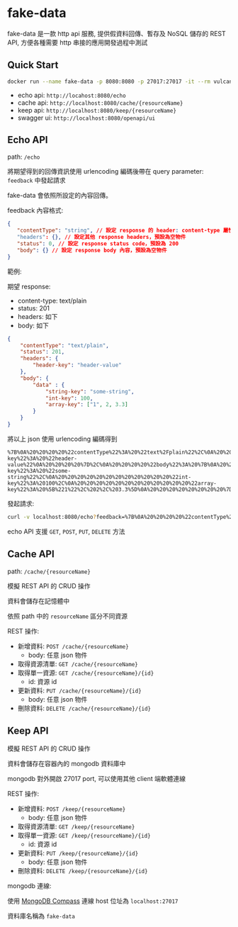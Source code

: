 # fake-data

fake-data 是一款 http api 服務, 提供假資料回傳、暫存及 NoSQL 儲存的 REST API, 方便各種需要 http 串接的應用開發過程中測試


## Quick Start

```sh
docker run --name fake-data -p 8080:8080 -p 27017:27017 -it --rm vulcanshen/fake-data
```

- echo api: `http://locahost:8080/echo`
- cache api: `http://localhost:8080/cache/{resourceName}`
- keep api: `http://localhost:8080/keep/{resourceName}`
- swagger ui: `http://localhost:8080/openapi/ui`


## Echo API

path: `/echo`

將期望得到的回傳資訊使用 urlencoding 編碼後帶在 query parameter: `feedback` 中發起請求

fake-data 會依照所設定的內容回傳。

feedback 內容格式:

```json
{
   "contentType": "string", // 設定 response 的 header: content-type 屬性，預設為 "application/json"
   "headers": {}, // 設定其他 response headers，預設為空物件
   "status": 0, // 設定 response status code，預設為 200
   "body": {} // 設定 response body 內容，預設為空物件
}
```

範例:

期望 response:

- content-type: text/plain
- status: 201
- headers: 如下
- body: 如下

```json
{
    "contentType": "text/plain",
    "status": 201,
    "headers": {
        "header-key": "header-value"
    },
    "body": {
        "data" : {
            "string-key": "some-string",
            "int-key": 100,
            "array-key": ["1", 2, 3.3]
        }
    }
}
```

將以上 json 使用 urlencoding 編碼得到

```plain
%7B%0A%20%20%20%20%22contentType%22%3A%20%22text%2Fplain%22%2C%0A%20%20%20%20%22status%22%3A%20201%2C%0A%20%20%20%20%22headers%22%3A%20%7B%0A%20%20%20%20%20%20%20%20%22header-key%22%3A%20%22header-value%22%0A%20%20%20%20%7D%2C%0A%20%20%20%20%22body%22%3A%20%7B%0A%20%20%20%20%20%20%20%20%22data%22%20%3A%20%7B%0A%20%20%20%20%20%20%20%20%20%20%20%20%22string-key%22%3A%20%22some-string%22%2C%0A%20%20%20%20%20%20%20%20%20%20%20%20%22int-key%22%3A%20100%2C%0A%20%20%20%20%20%20%20%20%20%20%20%20%22array-key%22%3A%20%5B%221%22%2C%202%2C%203.3%5D%0A%20%20%20%20%20%20%20%20%7D%0A%20%20%20%20%7D%0A%7D
```

發起請求:

```sh
curl -v localhost:8080/echo?feedback=%7B%0A%20%20%20%20%22contentType%22%3A%20%22text%2Fplain%22%2C%0A%20%20%20%20%22status%22%3A%20201%2C%0A%20%20%20%20%22headers%22%3A%20%7B%0A%20%20%20%20%20%20%20%20%22header-key%22%3A%20%22header-value%22%0A%20%20%20%20%7D%2C%0A%20%20%20%20%22body%22%3A%20%7B%0A%20%20%20%20%20%20%20%20%22data%22%20%3A%20%7B%0A%20%20%20%20%20%20%20%20%20%20%20%20%22string-key%22%3A%20%22some-string%22%2C%0A%20%20%20%20%20%20%20%20%20%20%20%20%22int-key%22%3A%20100%2C%0A%20%20%20%20%20%20%20%20%20%20%20%20%22array-key%22%3A%20%5B%221%22%2C%202%2C%203.3%5D%0A%20%20%20%20%20%20%20%20%7D%0A%20%20%20%20%7D%0A%7D
```

echo API 支援 `GET`, `POST`, `PUT`, `DELETE` 方法

## Cache API

path: `/cache/{resourceName}`

模擬 REST API 的 CRUD 操作

資料會儲存在記憶體中

依照 path 中的 `resourceName` 區分不同資源


REST 操作:

- 新增資料: `POST /cache/{resourceName}`
   - body: 任意 json 物件
- 取得資源清單: `GET /cache/{resourceName}`
- 取得單一資源: `GET /cache/{resourceName}/{id}`
   - id: 資源 id
- 更新資料: `PUT /cache/{resourceName}/{id}`
   - body: 任意 json 物件
- 刪除資料: `DELETE /cache/{resourceName}/{id}`

## Keep API

模擬 REST API 的 CRUD 操作

資料會儲存在容器內的 mongodb 資料庫中

mongodb 對外開啟 27017 port, 可以使用其他 client 端軟體連線

REST 操作:

- 新增資料: `POST /keep/{resourceName}`
   - body: 任意 json 物件
- 取得資源清單: `GET /keep/{resourceName}`
- 取得單一資源: `GET /keep/{resourceName}/{id}`
   - id: 資源 id
- 更新資料: `PUT /keep/{resourceName}/{id}`
   - body: 任意 json 物件
- 刪除資料: `DELETE /keep/{resourceName}/{id}`

mongodb 連線:

使用 [MongoDB Compass](https://www.mongodb.com/products/compass) 連線
host 位址為 `localhost:27017`

資料庫名稱為 `fake-data`

